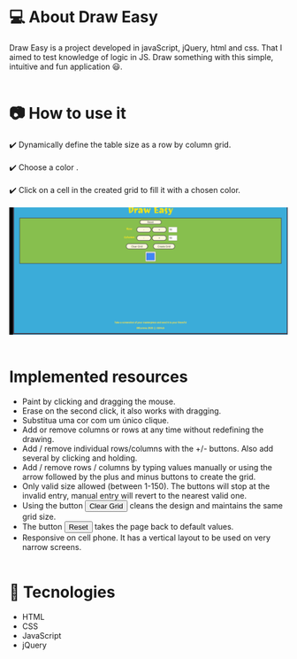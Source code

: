 # 💻 About Draw Easy

  Draw Easy is a project developed in javaScript, jQuery, html and css. That I aimed to test knowledge of logic in JS. Draw something with this simple, intuitive and fun application 😃.<br><br>
  
# 📷 How to use it

 ✔️ Dynamically define the table size as a row by column grid.<br><br>
 ✔️ Choose a color .<br><br>
 ✔️ Click on a cell in the created grid to fill it with a chosen color. <br><br>
 <img src="img/gifdrawEasy.gif"><br><br>

# Implemented resources

- Paint by clicking and dragging the mouse.<br>
- Erase on the second click, it also works with dragging.<br>
- Substitua uma cor com um único clique.<br>
- Add or remove columns or rows at any time without redefining the drawing.<br>
- Add / remove individual rows/columns with the +/- buttons. Also add several by clicking and holding.<br>
- Add / remove rows / columns by typing values ​​manually or using the arrow followed by the plus and minus buttons to create the grid.<br>
- Only valid size allowed (between 1-150). The buttons will stop at the invalid entry, manual entry will revert to the nearest valid one.<br>
- Using the button <button>Clear Grid</button> cleans the design and maintains the same grid size.<br>
- The button <button>Reset </button> takes the page back to default values.<br>
- Responsive on cell phone. It has a vertical layout to be used on very narrow screens.
<br><br>

# 🚀 Tecnologies

- HTML
- CSS
- JavaScript
- jQuery